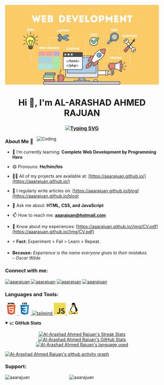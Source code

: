 [![MasterHead](https://github.com/aaarajuan/aaarajuan/blob/main/img/Shutterstock-lqkMYchQGJ.jpg)](https://aaarajuan.github.io)

<h1 align="center">Hi 👋, I'm AL-ARASHAD AHMED RAJUAN</h1>
<h3 align="center">
 <a href="https://git.io/typing-svg"><img src="https://readme-typing-svg.herokuapp.com?font=Source+Code+Pro&weight=600&size=24&pause=1000&color=51DD5D&background=F8F7F700&width=435&lines=Thanks+For+Visiting+%F0%9F%98%8A+!!!;A+Passionate+Student.;Eager+to+Learn.;Fast+Learner.;New+in+Web+Development+Career.;From+Bangladesh." alt="Typing SVG" /></a>
</h3>

<img align="right" alt="Coding" width="400" src="https://cdn.dribbble.com/users/1162077/screenshots/3848914/programmer.gif">

### About Me 🚀
<!--- 🔭 I’m currently working on [demo](#) -->

- 🌱 I’m currently learning: **Complete Web Development by Programming Hero**
  
- 😄 Pronouns: **He/him/his**
<!--- 👯 I’m looking to collaborate on [demo](#)

- 🤝 I’m looking for help with [demo](#) -->

- 👨‍💻 All of my projects are available at: [https://aaarajuan.github.io/](https://aaarajuan.github.io/)

- 📝 I regularly write articles on: [https://aaarajuan.github.io/blog](https://aaarajuan.github.io/blog)

- 💬 Ask me about: **HTML, CSS, and JavaScript**

- 📫 How to reach me: **aaarajuan@hotmail.com**

- 📄 Know about my experiences: [https://aaarajuan.github.io//img/CV.pdf](https://aaarajuan.github.io//img/CV.pdf)

- ⚡ **Fact:** Experiment > Fail > Learn > Repeat.
- **Because:** <em>Experience is the name everyone gives to their mistakes. <br/>– Oscar Wilde</em>

<h3 align="left">Connect with me:</h3>
<p align="left">
<a href="https://dev.to/aaarajuan" target="blank"><img align="center" src="https://raw.githubusercontent.com/rahuldkjain/github-profile-readme-generator/master/src/images/icons/Social/devto.svg" alt="aaarajuan" height="30" width="40" /></a>
<a href="https://twitter.com/aaarajuan" target="blank"><img align="center" src="https://raw.githubusercontent.com/rahuldkjain/github-profile-readme-generator/master/src/images/icons/Social/twitter.svg" alt="aaarajuan" height="30" width="40" /></a>
<a href="https://linkedin.com/in/aaarajuan" target="blank"><img align="center" src="https://raw.githubusercontent.com/rahuldkjain/github-profile-readme-generator/master/src/images/icons/Social/linked-in-alt.svg" alt="aaarajuan" height="30" width="40" /></a>
<a href="https://fb.com/0xaaarajuan" target="blank"><img align="center" src="https://raw.githubusercontent.com/rahuldkjain/github-profile-readme-generator/master/src/images/icons/Social/facebook.svg" alt="aaarajuan" height="30" width="40" /></a>
<!--
<a href="https://instagram.com/aaarajuan" target="blank"><img align="center" src="https://raw.githubusercontent.com/rahuldkjain/github-profile-readme-generator/master/src/images/icons/Social/instagram.svg" alt="aaarajuan" height="30" width="40" /></a>
<a href="https://medium.com/@aaarajuan" target="blank"><img align="center" src="https://raw.githubusercontent.com/rahuldkjain/github-profile-readme-generator/master/src/images/icons/Social/medium.svg" alt="@aaarajuan" height="30" width="40" /></a>
 <a href="https://www.youtube.com/c/aaarajuan" target="blank"><img align="center" src="https://raw.githubusercontent.com/rahuldkjain/github-profile-readme-generator/master/src/images/icons/Social/youtube.svg" alt="aaarajuan" height="30" width="40" /></a>
<a href="https://www.hackerrank.com/aaarajuan" target="blank"><img align="center" src="https://raw.githubusercontent.com/rahuldkjain/github-profile-readme-generator/master/src/images/icons/Social/hackerrank.svg" alt="aaarajuan" height="30" width="40" /></a>
 -->
</p>

<h3 align="left">Languages and Tools:</h3>
<p align="left"> 
  <a href="https://www.w3.org/html/" target="_blank" rel="noreferrer"> <img src="https://raw.githubusercontent.com/devicons/devicon/master/icons/html5/html5-original-wordmark.svg" alt="html5" width="40" height="40"/> </a> 
  <a href="https://www.w3schools.com/css/" target="_blank" rel="noreferrer"> <img src="https://raw.githubusercontent.com/devicons/devicon/master/icons/css3/css3-original-wordmark.svg" alt="css3" width="40" height="40"/> </a>
  <a href="https://tailwindcss.com/" target="_blank" rel="noreferrer"> <img src="https://www.vectorlogo.zone/logos/tailwindcss/tailwindcss-icon.svg" alt="tailwind" width="40" height="40"/> </a> 
  <a href="https://developer.mozilla.org/en-US/docs/Web/JavaScript" target="_blank" rel="noreferrer"> <img src="https://raw.githubusercontent.com/devicons/devicon/master/icons/javascript/javascript-original.svg" alt="javascript" width="40" height="40"/> </a> 
  <a href="https://www.linux.org/" target="_blank" rel="noreferrer"> <img src="https://raw.githubusercontent.com/devicons/devicon/master/icons/linux/linux-original.svg" alt="linux" width="40" height="40"/> </a> 
  
  <!-- <a href="https://www.gnu.org/software/bash/" target="_blank" rel="noreferrer"> <img src="https://www.vectorlogo.zone/logos/gnu_bash/gnu_bash-icon.svg" alt="bash" width="40" height="40"/> </a>
  <a href="https://getbootstrap.com" target="_blank" rel="noreferrer"> <img src="https://raw.githubusercontent.com/devicons/devicon/master/icons/bootstrap/bootstrap-plain-wordmark.svg" alt="bootstrap" width="40" height="40"/> </a>
 <a href="https://expressjs.com" target="_blank" rel="noreferrer"> <img src="https://raw.githubusercontent.com/devicons/devicon/master/icons/express/express-original-wordmark.svg" alt="express" width="40" height="40"/> </a> 
  <a href="https://firebase.google.com/" target="_blank" rel="noreferrer"> <img src="https://www.vectorlogo.zone/logos/firebase/firebase-icon.svg" alt="firebase" width="40" height="40"/> </a> 
  <a href="https://git-scm.com/" target="_blank" rel="noreferrer"> <img src="https://www.vectorlogo.zone/logos/git-scm/git-scm-icon.svg" alt="git" width="40" height="40"/> </a>
  <a href="https://heroku.com" target="_blank" rel="noreferrer"> <img src="https://www.vectorlogo.zone/logos/heroku/heroku-icon.svg" alt="heroku" width="40" height="40"/> </a> 
  <a href="https://www.adobe.com/in/products/illustrator.html" target="_blank" rel="noreferrer"> <img src="https://www.vectorlogo.zone/logos/adobe_illustrator/adobe_illustrator-icon.svg" alt="illustrator" width="40" height="40"/> </a>
  <a href="https://www.mongodb.com/" target="_blank" rel="noreferrer"> <img src="https://raw.githubusercontent.com/devicons/devicon/master/icons/mongodb/mongodb-original-wordmark.svg" alt="mongodb" width="40" height="40"/> </a> 
  <a href="https://www.mysql.com/" target="_blank" rel="noreferrer"> <img src="https://raw.githubusercontent.com/devicons/devicon/master/icons/mysql/mysql-original-wordmark.svg" alt="mysql" width="40" height="40"/> </a> <a href="https://nodejs.org" target="_blank" rel="noreferrer"> <img src="https://raw.githubusercontent.com/devicons/devicon/master/icons/nodejs/nodejs-original-wordmark.svg" alt="nodejs" width="40" height="40"/> </a> 
  <a href="https://www.photoshop.com/en" target="_blank" rel="noreferrer"> <img src="https://raw.githubusercontent.com/devicons/devicon/master/icons/photoshop/photoshop-line.svg" alt="photoshop" width="40" height="40"/> </a> 
  <a href="https://reactjs.org/" target="_blank" rel="noreferrer"> <img src="https://raw.githubusercontent.com/devicons/devicon/master/icons/react/react-original-wordmark.svg" alt="react" width="40" height="40"/> </a> 
  <a href="https://reactnative.dev/" target="_blank" rel="noreferrer"> <img src="https://reactnative.dev/img/header_logo.svg" alt="reactnative" width="40" height="40"/> </a> -->
</p>

<details open="">
  <summary>
    <b>📈 GitHub Stats</b>
  </summary>
  <p align="center">
    <a href="https://github.com/mitul3737/mitul3737"><img alt="Al-Arashad Ahmed Rajuan's Streak Stats" src="https://github-readme-streak-stats.herokuapp.com/?user=aaarajuan&theme=highcontrast"/></a>
    <a href="https://github.com/mitul3737/mitul3737"><img alt="Al-Arashad Ahmed Rajuan's GitHub Stats" src="https://github-readme-stats.vercel.app/api?username=aaarajuan&show_icons=true&theme=merko" width=55%/></a>
    <a href="https://github.com/mitul3737/mitul3737"><img alt="Al-Arashad Ahmed Rajuan's language used" src="https://github-readme-stats.vercel.app/api/top-langs/?username=aaarajuan&layout=compact&langs_count=8&theme=gruvbox" width=40%/></a>
</details>

<!--
<details>
<summary><b>Open Source Contribution:</b></summary>
- 
</details>
-->

<!--
<details open="">
<summary>
  <b>Honors & Awards 🏅</b>
</summary>
- Blog shared by Dev Community [Post](https://twitter.com/ThePracticalDev/status/1476840641338527753)
</details>
-->

<!--### Blogs posts & Youtube Videos -->
<!-- BLOG-POST-LIST:START -->
<!-- BLOG-POST-LIST:END -->

[![Al-Arashad Ahmed Rajuan's github activity graph](https://github-readme-activity-graph.vercel.app/graph?username=aaarajuan&theme=github-compact&title_color=51DD5DFF&hide_border=true)](https://github.com/aaarajuan/github-readme-activity-graph)

<h3 align="left">Support:</h3>
<p><a href="https://www.buymeacoffee.com/aaarajuan"> <img align="left" src="https://cdn.buymeacoffee.com/buttons/v2/default-yellow.png" height="50" width="210" alt="aaarajuan" /></a><a href="https://ko-fi.com/aaarajuan"> <img align="left" src="https://cdn.ko-fi.com/cdn/kofi3.png?v=3" height="50" width="210" alt="aaarajuan" /></a></p>
<br/><br/><br/>



<!-- <p align="left"> <a href="https://github.com/ryo-ma/github-profile-trophy"><img src="https://github-profile-trophy.vercel.app/?username=aaarajuan" alt="aaarajuan" /></a> </p> -->
